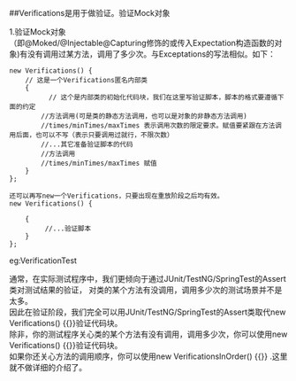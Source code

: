 ##Verifications是用于做验证。验证Mock对象

1.验证Mock对象<br/>
（即@Moked/@Injectable@Capturing修饰的或传入Expectation构造函数的对象)有没有调用过某方法，调用了多少次。与Exceptations的写法相似。如下：
```aidl
new Verifications() {
    // 这是一个Verifications匿名内部类
    {
          // 这个是内部类的初始化代码块，我们在这里写验证脚本，脚本的格式要遵循下面的约定
        //方法调用(可是类的静态方法调用，也可以是对象的非静态方法调用)
        //times/minTimes/maxTimes 表示调用次数的限定要求。赋值要紧跟在方法调用后面，也可以不写（表示只要调用过就行，不限次数）
        //...其它准备验证脚本的代码
        //方法调用
        //times/minTimes/maxTimes 赋值
    }
};
  
还可以再写new一个Verifications，只要出现在重放阶段之后均有效。
new Verifications() {
       
    {
         //...验证脚本
    }
};
```
eg:VerificationTest

通常，在实际测试程序中，我们更倾向于通过JUnit/TestNG/SpringTest的Assert类对测试结果的验证， 对类的某个方法有没调用，调用多少次的测试场景并不是太多。<br/>
因此在验证阶段，我们完全可以用JUnit/TestNG/SpringTest的Assert类取代new Verifications() {{}}验证代码块。<br/>
除非，你的测试程序关心类的某个方法有没有调用，调用多少次，你可以使用new Verifications() {{}}验证代码块。<br/>
如果你还关心方法的调用顺序，你可以使用new VerificationsInOrder() {{}} .这里就不做详细的介绍了。